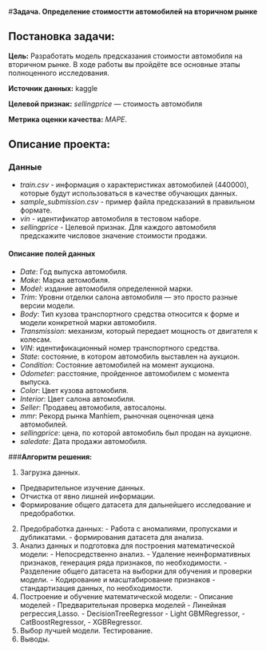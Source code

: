 #**Задача. Определение стоимостти автомобилей на вторичном рынке**

## **Постановка задачи**:
**Цель:** Разработать модель предсказания стоимости автомобиля на вторичном рынке. В ходе работы вы пройдёте все основные этапы полноценного исследования.

**Источник данных:** kaggle

**Целевой признак:** *sellingprice* — стоимость автомобиля

**Метрика оценки качества:** *MAPE*.


## **Описание проекта:**

### **Данные**
- *train.csv* - информация о характеристиках автомобилей (440000), которые будут использоваться в качестве обучающих данных.
- *sample_submission.csv* - пример файла предсказаний в правильном формате.
- *vin* - идентификатор автомобиля в тестовом наборе.
- *sellingprice* - Целевой признак. Для каждого автомобиля предскажите числовое значение стоимости продажи.

#### **Описание полей данных**
- *Date*: Год выпуска автомобиля.
- *Make*: Марка автомобиля.
- *Model*: издание автомобиля определенной марки.
- *Trim*: Уровни отделки салона автомобиля — это просто разные версии модели.
- *Body*: Тип кузова транспортного средства относится к форме и модели конкретной марки автомобиля.
- *Transmission*: механизм, который передает мощность от двигателя к колесам.
- *VIN*: идентификационный номер транспортного средства.
- *State*: состояние, в котором автомобиль выставлен на аукцион.
- *Condition*: Состояние автомобилей на момент аукциона.
- *Odometer*: расстояние, пройденное автомобилем с момента выпуска.
- *Color*: Цвет кузова автомобиля.
- *Interior*: Цвет салона автомобиля.
- *Seller*: Продавец автомобиля, автосалоны.
- *mmr*: Рекорд рынка Manhiem, рыночная оценочная цена автомобилей.
- *sellingprice*: цена, по которой автомобиль был продан на аукционе.
- *saledate*: Дата продажи автомобиля.

###**Алгоритм решения:**
  1. Загрузка данных.
   - Предварительное изучение данных.
   - Отчистка от явно лишней информации.
   - Формирование общего датасета для дальнейшего исследование и предобработки.
  2. Предобработка данных:
    - Работа с аномалиями, пропусками и дубликатами.
    - формирования датасета для анализа.
  3. Анализ данных и подготовка для построения математической модели:
    - Непосредственно анализ.
    - Удаление неинформативных признаков, генерация ряда признаков, по необходимости.
    - Разделение общего датасета на выборки для обучения и проверки модели.
    - Кодирование и масштабирование признаков - стандартизация данных, по необходимости.
  6. Построение и обучение математической модели:
    - Описание моделей
    - Предварительная проверка моделей
    - Линейная регрессия,Lasso.
    - DecisionTreeRegressor
    - Light GBMRegressor,
    - CatBoostRegressor,
    - XGBRegressor.
  7. Выбор лучшей модели. Тестирование.
  8. Выводы.
